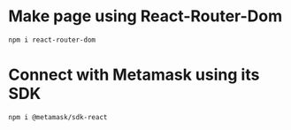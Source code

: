 # Make page using React-Router-Dom

```shell
npm i react-router-dom
```

# Connect with Metamask using its SDK

```shell
npm i @metamask/sdk-react
```
